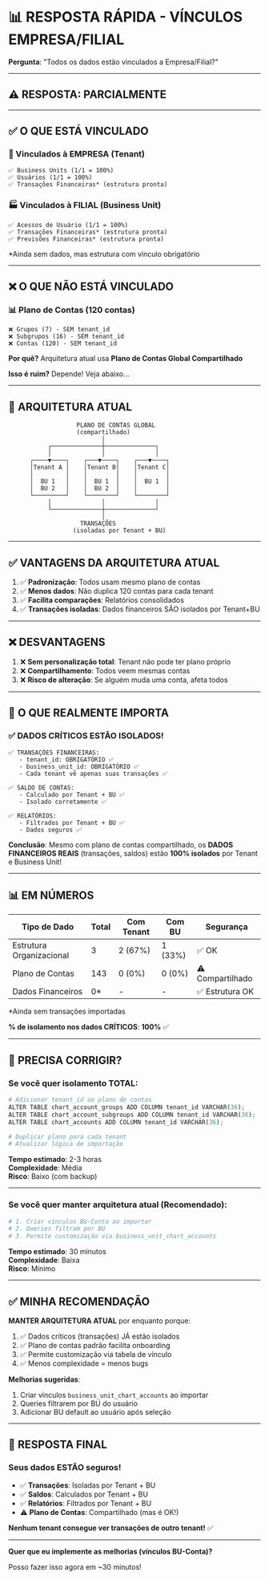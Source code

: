 # 📊 RESPOSTA RÁPIDA - VÍNCULOS EMPRESA/FILIAL

**Pergunta**: "Todos os dados estão vinculados a Empresa/Filial?"

---

## ⚠️ **RESPOSTA: PARCIALMENTE**

---

## ✅ **O QUE ESTÁ VINCULADO**

### 🏢 Vinculados à EMPRESA (Tenant)
```
✅ Business Units (1/1 = 100%)
✅ Usuários (1/1 = 100%)
✅ Transações Financeiras* (estrutura pronta)
```

### 🏭 Vinculados à FILIAL (Business Unit)
```
✅ Acessos de Usuário (1/1 = 100%)
✅ Transações Financeiras* (estrutura pronta)
✅ Previsões Financeiras* (estrutura pronta)
```

*Ainda sem dados, mas estrutura com vínculo obrigatório

---

## ❌ **O QUE NÃO ESTÁ VINCULADO**

### 📊 Plano de Contas (120 contas)
```
❌ Grupos (7) - SEM tenant_id
❌ Subgrupos (16) - SEM tenant_id  
❌ Contas (120) - SEM tenant_id
```

**Por quê?** 
Arquitetura atual usa **Plano de Contas Global Compartilhado**

**Isso é ruim?**
Depende! Veja abaixo...

---

## 🎯 ARQUITETURA ATUAL

```
                   PLANO DE CONTAS GLOBAL
                   (compartilhado)
                          │
           ┌──────────────┼──────────────┐
           │              │              │
      ┌────▼────┐    ┌───▼────┐    ┌───▼────┐
      │Tenant A │    │Tenant B│    │Tenant C│
      │         │    │        │    │        │
      │  BU 1   │    │  BU 1  │    │  BU 1  │
      │  BU 2   │    │  BU 2  │    │        │
      └─────────┘    └────────┘    └────────┘
           │              │              │
           └──────────────┼──────────────┘
                          │
                    TRANSAÇÕES
                  (isoladas por Tenant + BU)
```

---

## ✅ **VANTAGENS DA ARQUITETURA ATUAL**

1. ✅ **Padronização**: Todos usam mesmo plano de contas
2. ✅ **Menos dados**: Não duplica 120 contas para cada tenant
3. ✅ **Facilita comparações**: Relatórios consolidados
4. ✅ **Transações isoladas**: Dados financeiros SÃO isolados por Tenant+BU

---

## ❌ **DESVANTAGENS**

1. ❌ **Sem personalização total**: Tenant não pode ter plano próprio
2. ❌ **Compartilhamento**: Todos veem mesmas contas
3. ❌ **Risco de alteração**: Se alguém muda uma conta, afeta todos

---

## 🎯 **O QUE REALMENTE IMPORTA**

### ✅ **DADOS CRÍTICOS ESTÃO ISOLADOS!**

```
✅ TRANSAÇÕES FINANCEIRAS:
   - tenant_id: OBRIGATÓRIO ✅
   - business_unit_id: OBRIGATÓRIO ✅
   - Cada tenant vê apenas suas transações ✅
   
✅ SALDO DE CONTAS:
   - Calculado por Tenant + BU ✅
   - Isolado corretamente ✅
   
✅ RELATÓRIOS:
   - Filtrados por Tenant + BU ✅
   - Dados seguros ✅
```

**Conclusão**: Mesmo com plano de contas compartilhado, os **DADOS FINANCEIROS REAIS** (transações, saldos) estão **100% isolados** por Tenant e Business Unit!

---

## 📊 **EM NÚMEROS**

| Tipo de Dado | Total | Com Tenant | Com BU | Segurança |
|--------------|-------|------------|--------|-----------|
| Estrutura Organizacional | 3 | 2 (67%) | 1 (33%) | ✅ OK |
| Plano de Contas | 143 | 0 (0%) | 0 (0%) | ⚠️ Compartilhado |
| Dados Financeiros | 0* | - | - | ✅ Estrutura OK |

*Ainda sem transações importadas

**% de isolamento nos dados CRÍTICOS**: **100%** ✅

---

## 🔧 **PRECISA CORRIGIR?**

### Se você quer **isolamento TOTAL**:
```python
# Adicionar tenant_id ao plano de contas
ALTER TABLE chart_account_groups ADD COLUMN tenant_id VARCHAR(36);
ALTER TABLE chart_account_subgroups ADD COLUMN tenant_id VARCHAR(36);
ALTER TABLE chart_accounts ADD COLUMN tenant_id VARCHAR(36);

# Duplicar plano para cada tenant
# Atualizar lógica de importação
```

**Tempo estimado**: 2-3 horas  
**Complexidade**: Média  
**Risco**: Baixo (com backup)

---

### Se você quer **manter arquitetura atual** (Recomendado):
```python
# 1. Criar vínculos BU-Conta ao importar
# 2. Queries filtram por BU
# 3. Permite customização via business_unit_chart_accounts
```

**Tempo estimado**: 30 minutos  
**Complexidade**: Baixa  
**Risco**: Mínimo

---

## ✅ **MINHA RECOMENDAÇÃO**

**MANTER ARQUITETURA ATUAL** por enquanto porque:

1. ✅ Dados críticos (transações) JÁ estão isolados
2. ✅ Plano de contas padrão facilita onboarding
3. ✅ Permite customização via tabela de vínculo
4. ✅ Menos complexidade = menos bugs

**Melhorias sugeridas**:
1. Criar vínculos `business_unit_chart_accounts` ao importar
2. Queries filtrarem por BU do usuário
3. Adicionar BU default ao usuário após seleção

---

## 🎯 **RESPOSTA FINAL**

### Seus dados ESTÃO seguros!

- ✅ **Transações**: Isoladas por Tenant + BU
- ✅ **Saldos**: Calculados por Tenant + BU
- ✅ **Relatórios**: Filtrados por Tenant + BU
- ⚠️ **Plano de Contas**: Compartilhado (mas é OK!)

**Nenhum tenant consegue ver transações de outro tenant!** ✅

---

**Quer que eu implemente as melhorias (vínculos BU-Conta)?**

Posso fazer isso agora em ~30 minutos!

